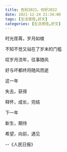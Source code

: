 ```yaml
---
title: 告别2021，你好2022
date: 2021-12-24 21:34:00
tags: [生活感悟,好文]
categories: [生活感悟,好文]
---
```


时光荏苒，岁月如梭

不知不觉又站在了岁末的门槛

叹岁月流年，往事随风

好与坏都终将随风而逝

这一年

失去，获得

释怀，成长，完结

下一年

新生，期待

希望，向前，遇见

--《人民日报》